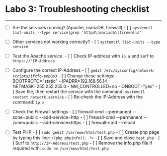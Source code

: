 # Labo 3: Troubleshooting checklist
---

- [ ] Are the services running? (Apache, mariaDB, firewall)
      - [ ] `systemctl list-units --type service|grep 'httpd\|mariadb\|firewalld'`

- [ ] Other services not working correctly?
      - [ ] `systemctl list-units --type service`

- [ ] Test the Apache service.
      - [ ] Check IP-address with `ip a` and surf to `https://'IP-Address'`

- [ ] Configure the correct IP-Address
      - [ ] `gedit /etc/sysconfig/network-scripts/ifcfg-enp0s3`
      - [ ] Change these settings:
          - BOOTPROTO="static"
          - IPADRR=192.168.56.14
          - NETMASK=255.255.255.0
          - NM_CONTROLLED=no
          - ONBOOT="yes"
      - [ ] Save file, then restart the service with the command: `systemctl restart network.service`
      - [ ] Re-check the IP-Address with the command: `ip a`

- [ ] Check the Firewall settings
      - [ ] firewall-cmd --permanent --zone=public --add-service=http 
      - [ ] firewall-cmd --permanent --zone=public --add-service=https
      - [ ] firewall-cmd --reload

- [ ] Test PHP
      - [ ] `sudo gedit /var/www/html/test.php`
      - [ ] Create php page by typing this line: `<?php phpinfo(); ?>`
      - [ ] Save and close `test.php`
      - [ ] Surf to `http://IP-Address/test.php`
      - [ ] Remove the info.php file if required with: `sudo rm /var/www/html/test.php`


